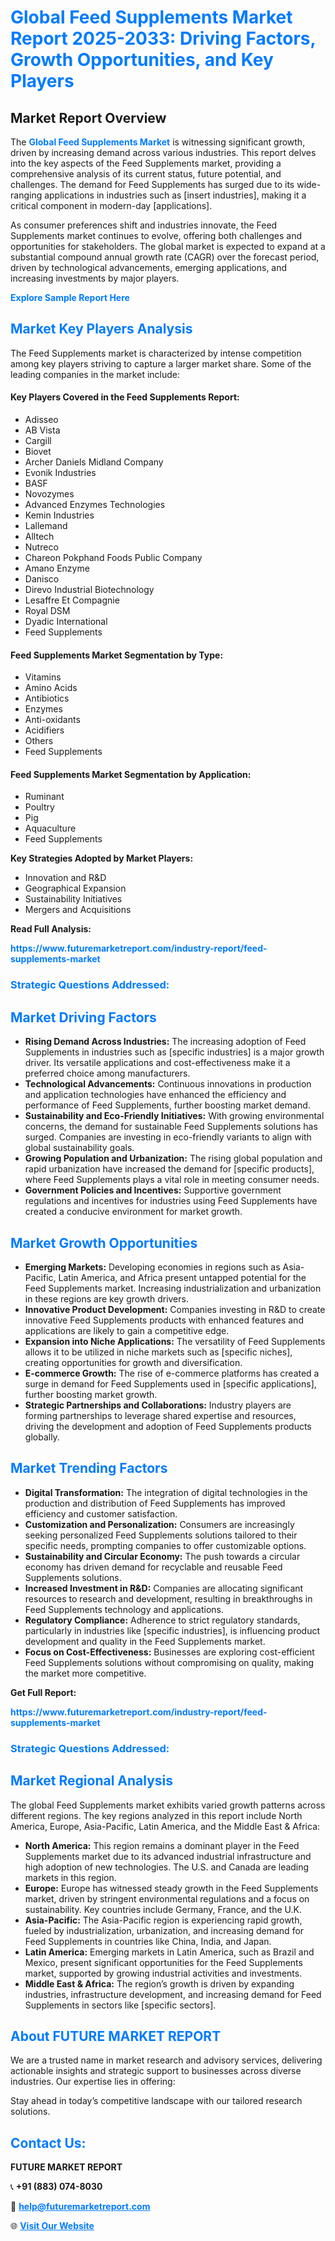 <h1 style="color: #007BFF;">Global Feed Supplements Market Report 2025-2033: Driving Factors, Growth Opportunities, and Key Players</h1>

<section id="overview">
<h2>Market Report Overview</h2>
<p>The <a href="https://www.futuremarketreport.com/industry-report/feed-supplements-market" style="color: #007BFF; text-decoration: none;"><strong>Global Feed Supplements Market</strong></a> is witnessing significant growth, driven by increasing demand across various industries. This report delves into the key aspects of the Feed Supplements market, providing a comprehensive analysis of its current status, future potential, and challenges. The demand for Feed Supplements has surged due to its wide-ranging applications in industries such as [insert industries], making it a critical component in modern-day [applications].</p>
<p>As consumer preferences shift and industries innovate, the Feed Supplements market continues to evolve, offering both challenges and opportunities for stakeholders. The global market is expected to expand at a substantial compound annual growth rate (CAGR) over the forecast period, driven by technological advancements, emerging applications, and increasing investments by major players.</p>
</section>

<section id="overview">
<p><a href="https://www.futuremarketreport.com/request-sample/reportId=99024" style="color: #007BFF; text-decoration: none;"><strong>Explore Sample Report Here</strong></a></p>
</section>

<section id="key-players">
<h2 style="color: #007BFF;">Market Key Players Analysis</h2>
<p>The Feed Supplements market is characterized by intense competition among key players striving to capture a larger market share. Some of the leading companies in the market include:</p>
<h4>Key Players Covered in the Feed Supplements Report:</h4>
<ul><li>Adisseo</li><li>AB Vista</li><li>Cargill</li><li>Biovet</li><li>Archer Daniels Midland Company</li><li>Evonik Industries</li><li>BASF</li><li>Novozymes</li><li>Advanced Enzymes Technologies</li><li>Kemin Industries</li><li>Lallemand</li><li>Alltech</li><li>Nutreco</li><li>Chareon Pokphand Foods Public Company</li><li>Amano Enzyme</li><li>Danisco</li><li>Direvo Industrial Biotechnology</li><li>Lesaffre Et Compagnie</li><li>Royal DSM</li><li>Dyadic International</li><li>Feed Supplements</li></ul>
<h4>Feed Supplements Market Segmentation by Type:</h4>
<ul><li>Vitamins</li><li>Amino Acids</li><li>Antibiotics</li><li>Enzymes</li><li>Anti-oxidants</li><li>Acidifiers</li><li>Others</li><li>Feed Supplements</li></ul>

<h4>Feed Supplements Market Segmentation by Application:</h4>
<ul><li>Ruminant</li><li>Poultry</li><li>Pig</li><li>Aquaculture</li><li>Feed Supplements</li></ul>
<p><strong>Key Strategies Adopted by Market Players:</strong></p>
<ul>
<li>Innovation and R&D</li>
<li>Geographical Expansion</li>
<li>Sustainability Initiatives</li>
<li>Mergers and Acquisitions</li>
</ul>
</section>

<section>
<p><strong>Read Full Analysis: </strong></p><a href="https://www.futuremarketreport.com/industry-report/feed-supplements-market" style="color: #007BFF; text-decoration: none;"><strong>https://www.futuremarketreport.com/industry-report/feed-supplements-market</strong></a>
<h3 style="color: #007BFF;">Strategic Questions Addressed:</h3>
</section>

<section id="driving-factors">
<h2 style="color: #007BFF;">Market Driving Factors</h2>
<ul>
<li><strong>Rising Demand Across Industries:</strong> The increasing adoption of Feed Supplements in industries such as [specific industries] is a major growth driver. Its versatile applications and cost-effectiveness make it a preferred choice among manufacturers.</li>
<li><strong>Technological Advancements:</strong> Continuous innovations in production and application technologies have enhanced the efficiency and performance of Feed Supplements, further boosting market demand.</li>
<li><strong>Sustainability and Eco-Friendly Initiatives:</strong> With growing environmental concerns, the demand for sustainable Feed Supplements solutions has surged. Companies are investing in eco-friendly variants to align with global sustainability goals.</li>
<li><strong>Growing Population and Urbanization:</strong> The rising global population and rapid urbanization have increased the demand for [specific products], where Feed Supplements plays a vital role in meeting consumer needs.</li>
<li><strong>Government Policies and Incentives:</strong> Supportive government regulations and incentives for industries using Feed Supplements have created a conducive environment for market growth.</li>
</ul>
</section>

<section id="growth-opportunities">
<h2 style="color: #007BFF;">Market Growth Opportunities</h2>
<ul>
<li><strong>Emerging Markets:</strong> Developing economies in regions such as Asia-Pacific, Latin America, and Africa present untapped potential for the Feed Supplements market. Increasing industrialization and urbanization in these regions are key growth drivers.</li>
<li><strong>Innovative Product Development:</strong> Companies investing in R&D to create innovative Feed Supplements products with enhanced features and applications are likely to gain a competitive edge.</li>
<li><strong>Expansion into Niche Applications:</strong> The versatility of Feed Supplements allows it to be utilized in niche markets such as [specific niches], creating opportunities for growth and diversification.</li>
<li><strong>E-commerce Growth:</strong> The rise of e-commerce platforms has created a surge in demand for Feed Supplements used in [specific applications], further boosting market growth.</li>
<li><strong>Strategic Partnerships and Collaborations:</strong> Industry players are forming partnerships to leverage shared expertise and resources, driving the development and adoption of Feed Supplements products globally.</li>
</ul>
</section>

<section id="trending-factors">
<h2 style="color: #007BFF;">Market Trending Factors</h2>
<ul>
<li><strong>Digital Transformation:</strong> The integration of digital technologies in the production and distribution of Feed Supplements has improved efficiency and customer satisfaction.</li>
<li><strong>Customization and Personalization:</strong> Consumers are increasingly seeking personalized Feed Supplements solutions tailored to their specific needs, prompting companies to offer customizable options.</li>
<li><strong>Sustainability and Circular Economy:</strong> The push towards a circular economy has driven demand for recyclable and reusable Feed Supplements solutions.</li>
<li><strong>Increased Investment in R&D:</strong> Companies are allocating significant resources to research and development, resulting in breakthroughs in Feed Supplements technology and applications.</li>
<li><strong>Regulatory Compliance:</strong> Adherence to strict regulatory standards, particularly in industries like [specific industries], is influencing product development and quality in the Feed Supplements market.</li>
<li><strong>Focus on Cost-Effectiveness:</strong> Businesses are exploring cost-efficient Feed Supplements solutions without compromising on quality, making the market more competitive.</li>
</ul>
</section>

<section>
<p><strong>Get Full Report: </strong></p><a href="https://www.futuremarketreport.com/industry-report/feed-supplements-market" style="color: #007BFF; text-decoration: none;"><strong>https://www.futuremarketreport.com/industry-report/feed-supplements-market</strong></a>
<h3 style="color: #007BFF;">Strategic Questions Addressed:</h3>
</section>


<section id="regional-analysis">
<h2 style="color: #007BFF;">Market Regional Analysis</h2>
<p>The global Feed Supplements market exhibits varied growth patterns across different regions. The key regions analyzed in this report include North America, Europe, Asia-Pacific, Latin America, and the Middle East & Africa:</p>
<ul>
<li><strong>North America:</strong> This region remains a dominant player in the Feed Supplements market due to its advanced industrial infrastructure and high adoption of new technologies. The U.S. and Canada are leading markets in this region.</li>
<li><strong>Europe:</strong> Europe has witnessed steady growth in the Feed Supplements market, driven by stringent environmental regulations and a focus on sustainability. Key countries include Germany, France, and the U.K.</li>
<li><strong>Asia-Pacific:</strong> The Asia-Pacific region is experiencing rapid growth, fueled by industrialization, urbanization, and increasing demand for Feed Supplements in countries like China, India, and Japan.</li>
<li><strong>Latin America:</strong> Emerging markets in Latin America, such as Brazil and Mexico, present significant opportunities for the Feed Supplements market, supported by growing industrial activities and investments.</li>
<li><strong>Middle East & Africa:</strong> The region’s growth is driven by expanding industries, infrastructure development, and increasing demand for Feed Supplements in sectors like [specific sectors].</li>
</ul>
</section>

<footer>
<h2 style="color: #007BFF;">About FUTURE MARKET REPORT</h2>
<p>We are a trusted name in market research and advisory services, delivering actionable insights and strategic support to businesses across diverse industries. Our expertise lies in offering:</p>

<p>Stay ahead in today’s competitive landscape with our tailored research solutions.</p>

<h2 style="color: #007BFF;">Contact Us:</h2>
<p><strong>FUTURE MARKET REPORT</strong></p>
<p>📞 <strong>+91 (883) 074-8030</strong></p>
<p>📧 <strong><a href="mailto:help@futuremarketreport.com" style="color: #007BFF;">help@futuremarketreport.com</a></strong></p>
<p>🌐 <strong><a href="https://www.futuremarketreport.com/" style="color: #007BFF;">Visit Our Website</a></strong></p>
</footer>